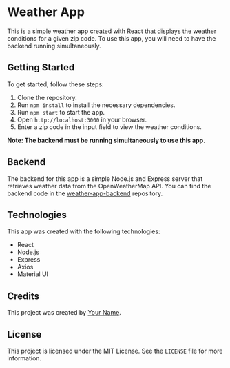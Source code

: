 # Weather App

This is a simple weather app created with React that displays the weather conditions for a given zip code. To use this app, you will need to have the backend running simultaneously.

## Getting Started

To get started, follow these steps:

1. Clone the repository.
2. Run `npm install` to install the necessary dependencies.
3. Run `npm start` to start the app.
4. Open `http://localhost:3000` in your browser.
5. Enter a zip code in the input field to view the weather conditions.

**Note: The backend must be running simultaneously to use this app.**

## Backend

The backend for this app is a simple Node.js and Express server that retrieves weather data from the OpenWeatherMap API. You can find the backend code in the [weather-app-backend](https://github.com/qasim006/weather-app-backend) repository.

## Technologies

This app was created with the following technologies:

- React
- Node.js
- Express
- Axios
- Material UI

## Credits

This project was created by [Your Name](https://github.com/qasim006).

## License

This project is licensed under the MIT License. See the `LICENSE` file for more information.
